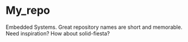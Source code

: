 # My_repo
Embedded Systems. Great repository names are short and memorable. Need inspiration? How about solid-fiesta?
